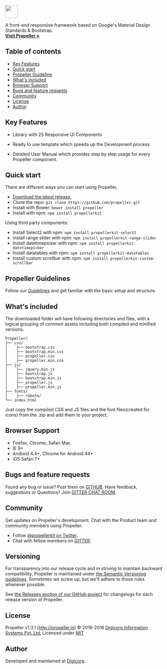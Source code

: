 <br>
<p align="left">
  <a href="http://propeller.in/">
    <img height="40" src="https://demophp.digi-corp.com/CreativeZone/Websites/Propeller/HTML/assets/images/propeller-logo.png" />
  </a>
  <p align="left">
    A front-end responsive framework 
    based on Google's Material Design Standards & Bootstrap.  
    <br>
    <a href="http://propeller.in/"><strong>Visit Propeller &raquo;</strong></a>
  </p>
</p>

## Table of contents

- [Key Features](#key-features)
- [Quick start](#quick-start)
- [Propeller Guideline](#propeller-guideline)
- [What's included](#whats-included)
- [Browser Support](#browser-support)
- [Bugs and feature requests](#bugs-and-feature-requests)
- [Community](#community)
- [License](#license)
- [Author](#author)


## Key Features

- Library with 25 Responsive UI Components

- Ready to use template which speeds up the Development process 

- Detailed User Manual which provides step by step usage for every Propeller component.


## Quick start

There are different ways you can start using Propeller,

- [Download the latest release.](https://github.com/digicorp/propeller/blob/master/archive/pmd-1.1.0.zip)
- Clone the repo: `git clone https://github.com/propeller.git`
- Install with Bower: `bower install propeller`
- Install with npm: `npm install propellerkit`

Using third party components:

- Install Select2 with npm: `npm install propellerkit-select2`
- Install range slider with npm: `npm install propellerkit-range-slider`
- Install datetimepicker with npm: `npm install propellerkit-datetimepicker`
- Install datatables with npm: `npm install propellerkit-datatables`
- Install custom scrollbar with npm: `npm install propellerkit-custom-scrollbar`


## Propeller Guidelines

Follow our [Guidelines](http://propeller.in/docs/index.php) and get familiar with the basic setup and structure.


## What's included

 The downloaded folder will have following directories and files, with a logical grouping of common assets including both compiled and minified versions.

```
Propeller/
├── css/
│    ├── bootstrap.css
│    ├── bootstrap.min.css
│    ├── propeller.css
│    ├── propeller.min.css
├── js/
│    ├── jquery.min.js
│    ├── bootstrap.js
│    ├── bootstrap.min.js
│    ├── propeller.js
│    ├── propeller.min.js
├── fonts/
│    ├── roboto/
└── index.html
```

Just copy the compiled CSS and JS files and the font files(created for icons) from the .zip and add them to your project.


## Browser Support

- Firefox, Chrome, Safari Mac
- IE 9+
- Android 4.4+, Chrome for Android 44+
- iOS Safari 7+


## Bugs and feature requests

Found any bug or issue? Post them on [GITHUB](https://github.com/digicorp/propeller/issues).
Have feedback, suggestions or Questions? Join [GITTER CHAT ROOM](https://gitter.im/Propeller-Material-Design-Bootstrap-Framework/Support).


## Community

Get updates on Propeller's development. Chat with the Product team and community members using Propeller.

- Follow [@propellerkit on Twitter](https://twitter.com/PropellerKit).
- Chat with fellow members on [GITTER](https://gitter.im/Propeller-Material-Design-Bootstrap-Framework/Support).


## Versioning

For transparency into our release cycle and in striving to maintain backward compatibility, Propeller is maintained under [the Semantic Versioning guidelines](http://semver.org/). Sometimes we screw up, but we'll adhere to those rules whenever possible.

See [the Releases section of our GitHub project](https://github.com/digicorp/propeller/releases) for changelogs for each release version of Propeller.


## License

Propeller v1.3.1 (http://propeller.in)
© 2016-2018 [Digicorp Information Systems Pvt. Ltd.](https://www.digi-corp.com/)
Licensed under [MIT](https://github.com/digicorp/propeller/blob/master/LICENSE)


## Author

Developed and maintained at [Digicorp](https://www.digi-corp.com/).
